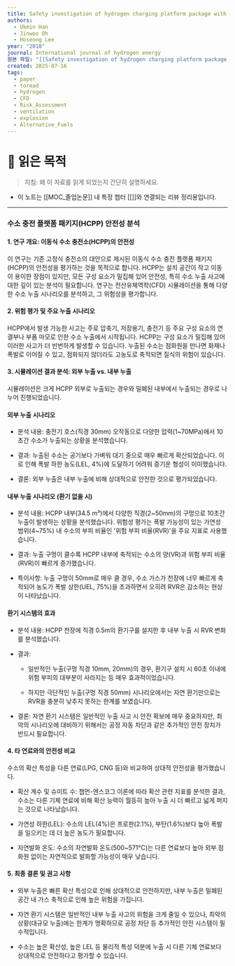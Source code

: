 ```yaml
---
title: Safety investigation of hydrogen charging platform package with CFD simulation
authors:
  - Ukmin Han
  - Jinwoo Oh
  - Hoseong Lee
year: "2018"
journal: International journal of hydrogen energy
원본 파일: "[[Safety investigation of hydrogen charging platform package with CFD simulation.pdf]]"
created: 2025-07-16
tags:
  - paper
  - toread
  - hydrogen
  - CFD
  - Risk_Assessment
  - ventilation
  - explosion
  - Alternative_Fuels
---
```

# 🎯 읽은 목적  
> 지침: 왜 이 자료를 읽게 되었는지 간단히 설명하세요.

- 이 노트는 [[MOC_졸업논문]] 내 특정 챕터 [[]]와 연결되는 리뷰 정리용입니다.  

---

### 수소 충전 플랫폼 패키지(HCPP) 안전성 분석

#### 1. 연구 개요: 이동식 수소 충전소(HCPP)의 안전성

이 연구는 기존 고정식 충전소의 대안으로 제시된 이동식 수소 충전 플랫폼 패키지(HCPP)의 안전성을 평가하는 것을 목적으로 합니다. HCPP는 설치 공간이 작고 이동이 용이한 장점이 있지만, 모든 구성 요소가 밀집해 있어 안전성, 특히 수소 누출 사고에 대한 깊이 있는 분석이 필요합니다. 연구는 전산유체역학(CFD) 시뮬레이션을 통해 다양한 수소 누출 시나리오를 분석하고, 그 위험성을 평가합니다.

#### 2. 위험 평가 및 주요 누출 시나리오

HCPP에서 발생 가능한 사고는 주로 압축기, 저장용기, 충전기 등 주요 구성 요소의 연결부나 부품 마모로 인한 수소 누출에서 시작됩니다. HCPP는 구성 요소가 밀집해 있어 이러한 사고가 더 빈번하게 발생할 수 있습니다. 누출된 수소는 점화원을 만나면 화재나 폭발로 이어질 수 있고, 점화되지 않더라도 고농도로 축적되면 질식의 위험이 있습니다.

#### 3. 시뮬레이션 결과 분석: 외부 누출 vs. 내부 누출

시뮬레이션은 크게 HCPP 외부로 누출되는 경우와 밀폐된 내부에서 누출되는 경우로 나누어 진행되었습니다.

#### 외부 누출 시나리오

- 분석 내용: 충전기 호스(직경 30mm) 오작동으로 다양한 압력(1~70MPa)에서 10초간 수소가 누출되는 상황을 분석했습니다.
    
- 결과: 누출된 수소는 공기보다 가벼워 대기 중으로 매우 빠르게 확산되었습니다. 이로 인해 폭발 하한 농도(LEL, 4%)에 도달하기 어려워 증기운 형성이 미미했습니다.
    
- 결론: 외부 누출은 내부 누출에 비해 상대적으로 안전한 것으로 평가되었습니다.
    

#### 내부 누출 시나리오 (환기 없을 시)

- 분석 내용: HCPP 내부(34.5 m³)에서 다양한 직경(2~50mm)의 구멍으로 10초간 누출이 발생하는 상황을 분석했습니다. 위험성 평가는 폭발 가능성이 있는 가연성 범위(4~75%) 내 수소의 부피 비율인 '위험 부피 비율(RVR)'을 주요 지표로 사용했습니다.
    
- 결과: 누출 구멍이 클수록 HCPP 내부에 축적되는 수소의 양(VR)과 위험 부피 비율(RVR)이 빠르게 증가했습니다.
    
- 특이사항: 누출 구멍이 50mm로 매우 클 경우, 수소 가스가 천장에 너무 빠르게 축적되어 농도가 폭발 상한(UEL, 75%)을 초과하면서 오히려 RVR은 감소하는 현상이 나타났습니다.
    

#### 환기 시스템의 효과

- 분석 내용: HCPP 천장에 직경 0.5m의 환기구를 설치한 후 내부 누출 시 RVR 변화를 분석했습니다.
    
- 결과:
    
    - 일반적인 누출(구멍 직경 10mm, 20mm)의 경우, 환기구 설치 시 60초 이내에 위험 부피의 대부분이 사라지는 등 매우 효과적이었습니다.
        
    - 하지만 극단적인 누출(구멍 직경 50mm) 시나리오에서는 자연 환기만으로는 RVR을 충분히 낮추지 못하는 한계를 보였습니다.
        
- 결론: 자연 환기 시스템은 일반적인 누출 사고 시 안전 확보에 매우 중요하지만, 최악의 시나리오에 대비하기 위해서는 공정 자동 차단과 같은 추가적인 안전 장치가 반드시 필요합니다.
    

#### 4. 타 연료와의 안전성 비교

수소의 확산 특성을 다른 연료(LPG, CNG 등)와 비교하여 상대적 안전성을 평가했습니다.

- 확산 계수 및 슈미트 수: 챕먼-엔스코그 이론에 따라 확산 관련 지표를 분석한 결과, 수소는 다른 기체 연료에 비해 확산 능력이 월등히 높아 누출 시 더 빠르고 넓게 퍼지는 것으로 나타났습니다.
    
- 가연성 하한(LEL): 수소의 LEL(4%)은 프로판(2.1%), 부탄(1.6%)보다 높아 폭발을 일으키는 데 더 높은 농도가 필요합니다.
    
- 자연발화 온도: 수소의 자연발화 온도(500~571°C)는 다른 연료보다 높아 외부 점화원 없이는 자연적으로 발화할 가능성이 매우 낮습니다.
    

#### 5. 최종 결론 및 권고 사항

- 외부 누출은 빠른 확산 특성으로 인해 상대적으로 안전하지만, 내부 누출은 밀폐된 공간 내 가스 축적으로 인해 높은 위험을 가집니다.
    
- 자연 환기 시스템은 일반적인 내부 누출 사고의 위험을 크게 줄일 수 있으나, 최악의 상황(대규모 누출)에는 한계가 명확하므로 공정 차단 등 추가적인 안전 시스템이 필수적입니다.
    
- 수소는 높은 확산성, 높은 LEL 등 물리적 특성 덕분에 누출 시 다른 기체 연료보다 상대적으로 안전하다고 평가할 수 있습니다.